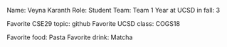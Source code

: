 Name: Veyna Karanth
Role: Student
Team: Team 1
Year at UCSD in fall: 3

Favorite CSE29 topic: github
Favorite UCSD class: COGS18

Favorite food: Pasta
Favorite drink: Matcha
